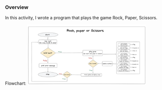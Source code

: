 ### Overview

In this activity, I wrote a program that plays the game Rock, Paper, Scissors.

Flowchart:
<img height="200" src='./src/flowchart.png'>